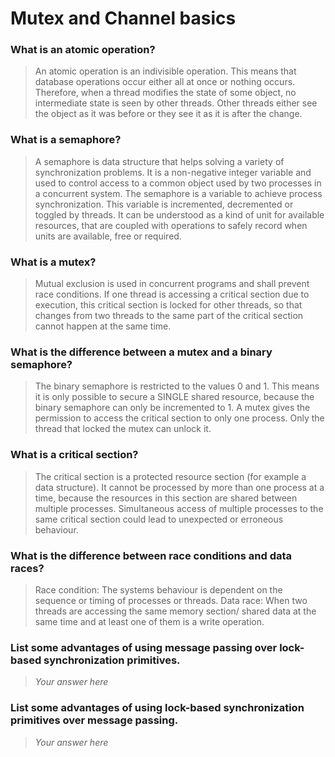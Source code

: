 # Mutex and Channel basics

### What is an atomic operation?
> An atomic operation is an indivisible operation. This means that database operations occur either all at once or nothing occurs. Therefore, when a thread modifies the state of some object, no intermediate state is seen by other threads. Other threads either see the object as it was before or they see it as it is after the change.

### What is a semaphore?
> A semaphore is data structure that helps solving a variety of synchronization problems. It is a non-negative integer variable and used to control access to a common object used by two processes in a concurrent system. The semaphore is a variable to achieve process synchronization. This variable is incremented, decremented or toggled by threads. It can be understood as a kind of unit for available resources, that are coupled with operations to safely record when units are available, free or required.

### What is a mutex?
> Mutual exclusion is used in concurrent programs and shall prevent race conditions. If one thread is accessing a critical section due to execution, this critical section is locked for other threads, so that changes from two threads to the same part of the critical section cannot happen at the same time.

### What is the difference between a mutex and a binary semaphore?
> The binary semaphore is restricted to the values 0 and 1. This means it is only possible to secure a SINGLE shared resource, because the binary semaphore can only be incremented to 1.
A mutex gives the permission to access the critical section to only one process. Only the thread that locked the mutex can unlock it.

### What is a critical section?
> The critical section is a protected resource section (for example a data structure). It cannot be processed by more than one process at a time, because the resources in this section are shared between multiple processes. Simultaneous access of multiple processes to the same critical section could lead to unexpected or erroneous behaviour.

### What is the difference between race conditions and data races?
 > Race condition: The systems behaviour is dependent on the sequence or timing of processes or threads.
 Data race: When two threads are accessing the same memory section/ shared data at the same time and at least one of them is a write operation.

### List some advantages of using message passing over lock-based synchronization primitives.
> *Your answer here*

### List some advantages of using lock-based synchronization primitives over message passing.
> *Your answer here*
